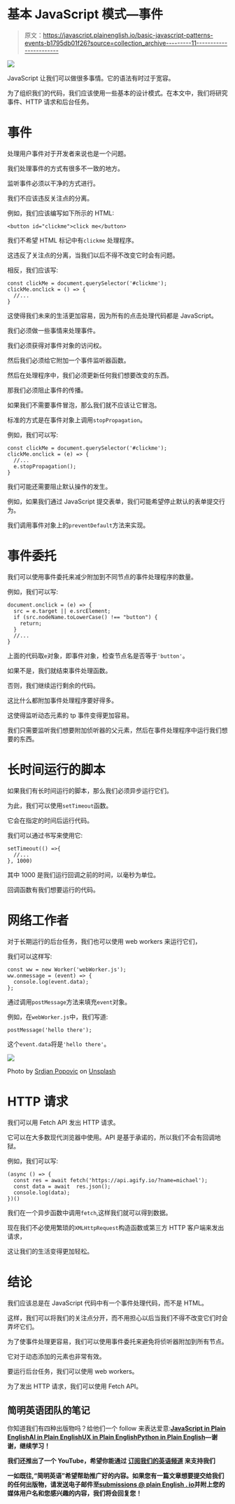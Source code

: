 # 基本 JavaScript 模式—事件

> 原文：<https://javascript.plainenglish.io/basic-javascript-patterns-events-b1795db01f26?source=collection_archive---------11----------------------->

![](img/3a1e58161cb14da460c0b4cfaee53e10.png)

JavaScript 让我们可以做很多事情。它的语法有时过于宽容。

为了组织我们的代码，我们应该使用一些基本的设计模式。在本文中，我们将研究事件、HTTP 请求和后台任务。

# 事件

处理用户事件对于开发者来说也是一个问题。

我们处理事件的方式有很多不一致的地方。

监听事件必须以干净的方式进行。

我们不应该违反关注点的分离。

例如，我们应该编写如下所示的 HTML:

```
<button id="clickme">click me</button>
```

我们不希望 HTML 标记中有`clickme` 处理程序。

这违反了关注点的分离，当我们以后不得不改变它时会有问题。

相反，我们应该写:

```
const clickMe = document.querySelector('#clickme');
clickMe.onclick = () => {
  //...
}
```

这使得我们未来的生活更加容易，因为所有的点击处理代码都是 JavaScript。

我们必须做一些事情来处理事件。

我们必须获得对事件对象的访问权。

然后我们必须给它附加一个事件监听器函数。

然后在处理程序中，我们必须更新任何我们想要改变的东西。

那我们必须阻止事件的传播。

如果我们不需要事件冒泡，那么我们就不应该让它冒泡。

标准的方式是在事件对象上调用`stopPropagation`。

例如，我们可以写:

```
const clickMe = document.querySelector('#clickme');
clickMe.onclick = (e) => {
  //...
  e.stopPropagation();
}
```

我们可能还需要阻止默认操作的发生。

例如，如果我们通过 JavaScript 提交表单，我们可能希望停止默认的表单提交行为。

我们调用事件对象上的`preventDefault`方法来实现。

# 事件委托

我们可以使用事件委托来减少附加到不同节点的事件处理程序的数量。

例如，我们可以写:

```
document.onclick = (e) => {
  src = e.target || e.srcElement;
  if (src.nodeName.toLowerCase() !== "button") {
    return;
  }
  //...
}
```

上面的代码取`e`对象，即事件对象，检查节点名是否等于`'button'`。

如果不是，我们就结束事件处理函数。

否则，我们继续运行剩余的代码。

这比什么都附加事件处理程序要好得多。

这使得监听动态元素的 tp 事件变得更加容易。

我们只需要监听我们想要附加侦听器的父元素，然后在事件处理程序中运行我们想要的东西。

# 长时间运行的脚本

如果我们有长时间运行的脚本，那么我们必须异步运行它们。

为此，我们可以使用`setTimeout`函数。

它会在指定的时间后运行代码。

我们可以通过书写来使用它:

```
setTimeout(() =>{
  //...
}, 1000)
```

其中 1000 是我们运行回调之前的时间，以毫秒为单位。

回调函数有我们想要运行的代码。

# 网络工作者

对于长期运行的后台任务，我们也可以使用 web workers 来运行它们，

我们可以这样写:

```
const ww = new Worker('webWorker.js');
ww.onmessage = (event) => {
  console.log(event.data);
};
```

通过调用`postMessage`方法来填充`event`对象。

例如，在`webWorker.js`中，我们写道:

```
postMessage('hello there');
```

这个`event.data`将是`'hello there'`。

![](img/64d0484da081c697307cca4f6a5b633c.png)

Photo by [Srdjan Popovic](https://unsplash.com/@mendokusai?utm_source=medium&utm_medium=referral) on [Unsplash](https://unsplash.com?utm_source=medium&utm_medium=referral)

# HTTP 请求

我们可以用 Fetch API 发出 HTTP 请求。

它可以在大多数现代浏览器中使用。API 是基于承诺的，所以我们不会有回调地狱。

例如，我们可以写:

```
(async () => {
  const res = await fetch('https://api.agify.io/?name=michael');
  const data = await  res.json();
  console.log(data);
})()
```

我们在一个异步函数中调用`fetch`,这样我们就可以得到数据。

现在我们不必使用繁琐的`XMLHttpRequest`构造函数或第三方 HTTP 客户端来发出请求，

这让我们的生活变得更加轻松。

# 结论

我们应该总是在 JavaScript 代码中有一个事件处理代码，而不是 HTML。

这样，我们可以将我们的关注点分开，而不用担心以后当我们不得不改变它们时会弄坏它们。

为了使事件处理更容易，我们可以使用事件委托来避免将侦听器附加到所有节点。

它对于动态添加的元素也非常有效。

要运行后台任务，我们可以使用 web workers。

为了发出 HTTP 请求，我们可以使用 Fetch API。

## **简明英语团队的笔记**

你知道我们有四种出版物吗？给他们一个 follow 来表达爱意:[**JavaScript in Plain English**](https://medium.com/javascript-in-plain-english)[**AI in Plain English**](https://medium.com/ai-in-plain-english)[**UX in Plain English**](https://medium.com/ux-in-plain-english)[**Python in Plain English**](https://medium.com/python-in-plain-english)**—谢谢，继续学习！**

**我们还推出了一个 YouTube，希望你能通过 [**订阅我们的英语频道**](https://www.youtube.com/channel/UCtipWUghju290NWcn8jhyAw) 来支持我们**

**一如既往,“简明英语”希望帮助推广好的内容。如果您有一篇文章想要提交给我们的任何出版物，请发送电子邮件至[**submissions @ plain English . io**](mailto:submissions@plainenglish.io)**并附上您的媒体用户名和您感兴趣的内容，我们将会回复您！****
